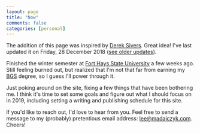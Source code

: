 ```yaml
---
layout: page
title: "Now"
comments: false
categories: [personal]
---
```


<article class="message is-info">
  <div class="message-body">
    The addition of this page was inspired by <a href="https://sivers.org/now">Derek Sivers</a>.
    Great idea!  I've last updated it on Friday, 28 December 2018
    (<a href="https://github.com/madajczyk/madajczyk.com/commits/master/now/index.markdown">see older updates</a>).
  </div>
</article>

Finished the winter semester at [Fort Hays State University][1] a few weeks ago.  Still feeling
burned out, but realized that I'm not that far from earning my [BGS][2] degree, so I guess I'll
power through it.

Just poking around on the site, fixing a few things that have been bothering me.  I think it's
time to set some goals and figure out what I should focus on in 2019, including setting a
writing and publishing schedule for this site.

If you'd like to reach out, I'd love to hear from you.  Feel free to send a message to
my (probably) pretentious email address: 
<a href='mailto&#58;l&#101;&#37;65%40m&#97;d%6&#49;jcz%&#55;9&#107;&#46;c&#111;&#109;'>le&#101;&#64;&#109;&#97;dajcz&#121;&#107;&#46;com</a>.  Cheers!

[1]: https://www.fhsu.edu/
[2]: https://www.fhsu.edu/bgs/